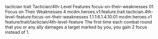 <ability>
  <metadata>
    <class>tactician</class>
    <feature_type>trait</feature_type>
    <file_dpath>Tactician/4th-Level Features</file_dpath>
    <item_id>focus-on-their-weaknesses</item_id>
    <item_index>01</item_index>
    <item_name>Focus on Their Weaknesses</item_name>
    <level>4</level>
    <scc>mcdm.heroes.v1:feature.trait.tactician.4th-level-feature:focus-on-their-weaknesses</scc>
    <scdc>1.1.1:6.1.4.10:01</scdc>
    <source>mcdm.heroes.v1</source>
    <type>feature/trait/tactician/4th-level-feature</type>
  </metadata>
  <effects>
    <effect type="mundane">The first time each combat round that you or any ally damages a target marked by you, you gain 2 focus instead of 1.</effect>
  </effects>
</ability>
